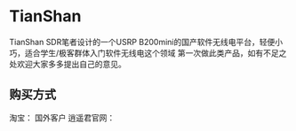 # TianShan
TianShan SDR笔者设计的一个USRP B200mini的国产软件无线电平台，轻便小巧，适合学生/极客群体入门软件无线电这个领域
第一次做此类产品，如有不足之处欢迎大家多多提出自己的意见。

## 购买方式
淘宝：
国外客户
逍遥君官网：